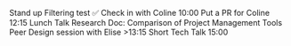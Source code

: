 Stand up
Filtering test ✅
Check in with Coline 10:00
Put a PR for Coline
12:15 Lunch Talk
Research Doc: Comparison of Project Management Tools
Peer Design session with Elise >13:15
Short Tech Talk 15:00

